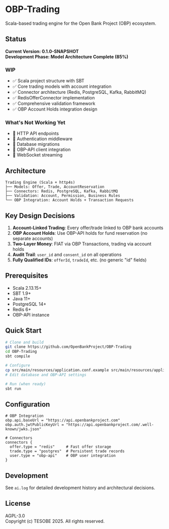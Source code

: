# OBP-Trading

Scala-based trading engine for the Open Bank Project (OBP) ecosystem.

## Status

**Current Version: 0.1.0-SNAPSHOT**  
**Development Phase: Model Architecture Complete (85%)**

### WIP
- ✅ Scala project structure with SBT
- ✅ Core trading models with account integration
- ✅ Connector architecture (Redis, PostgreSQL, Kafka, RabbitMQ)
- ✅ RedisOfferConnector implementation
- ✅ Comprehensive validation framework
- ✅ OBP Account Holds integration design

### What's Not Working Yet
- 🚧 HTTP API endpoints
- 🚧 Authentication middleware
- 🚧 Database migrations
- 🚧 OBP-API client integration
- 🚧 WebSocket streaming

## Architecture

```
Trading Engine (Scala + http4s)
├── Models: Offer, Trade, AccountReservation
├── Connectors: Redis, PostgreSQL, Kafka, RabbitMQ
├── Validation: Account, Permission, Business Rules
└── OBP Integration: Account Holds + Transaction Requests
```

## Key Design Decisions

1. **Account-Linked Trading**: Every offer/trade linked to OBP bank accounts
2. **OBP Account Holds**: Use OBP-API holds for fund reservation (no separate accounts)
3. **Two-Layer Money**: FIAT via OBP Transactions, trading via account holds
4. **Audit Trail**: `user_id` and `consent_id` on all operations
5. **Fully Qualified IDs**: `offerId`, `tradeId`, etc. (no generic "id" fields)

## Prerequisites

- Scala 2.13.15+
- SBT 1.9+
- Java 11+
- PostgreSQL 14+
- Redis 6+
- OBP-API instance

## Quick Start

```bash
# Clone and build
git clone https://github.com/OpenBankProject/OBP-Trading
cd OBP-Trading
sbt compile

# Configure
cp src/main/resources/application.conf.example src/main/resources/application.conf
# Edit database and OBP-API settings

# Run (when ready)
sbt run
```

## Configuration

```hocon
# OBP Integration
obp.api.baseUrl = "https://api.openbankproject.com"
obp.auth.jwtPublicKeyUrl = "https://api.openbankproject.com/.well-known/jwks.json"

# Connectors
connectors {
  offer.type = "redis"     # Fast offer storage
  trade.type = "postgres"  # Persistent trade records  
  user.type = "obp-api"    # OBP user integration
}
```

## Development

See `ai.log` for detailed development history and architectural decisions.

## License

AGPL-3.0  
Copyright (c) TESOBE 2025. All rights reserved.